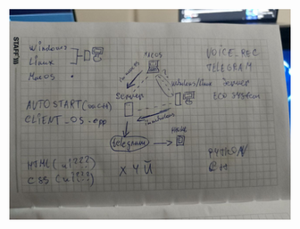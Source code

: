 <div align="center">
  <img src="https://github.com/conn01sseur/S.O.F.I.A/blob/main/pic/xz.png" alt="PNG" style="width:auto; height:auto"/>
</div>

